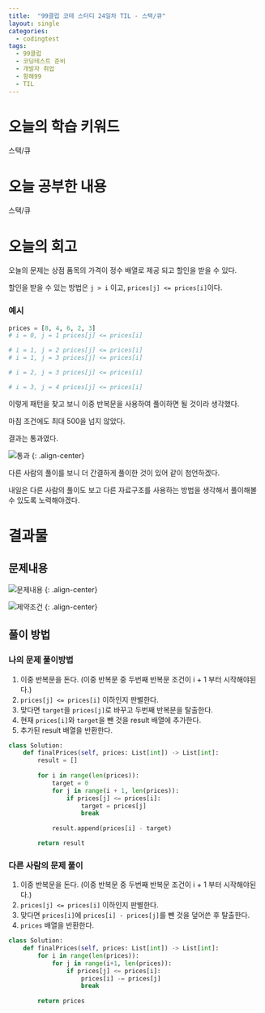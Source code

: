 ```yaml
---
title:  "99클럽 코테 스터디 24일차 TIL - 스택/큐"
layout: single
categories:
  - codingtest
tags:
  - 99클럽
  - 코딩테스트 준비
  - 개발자 취업
  - 항해99
  - TIL
---
```


# 오늘의 학습 키워드 
스택/큐

# 오늘 공부한 내용
스택/큐

# 오늘의 회고
오늘의 문제는 상점 품목의 가격이 정수 배열로 제공 되고 할인을 받을 수 있다.

할인을 받을 수 있는 방법은 `j > i` 이고, `prices[j] <= prices[i]`이다.

### 예시
```python
prices = [8, 4, 6, 2, 3]
# i = 0, j = 1 prices[j] <= prices[i]

# i = 1, j = 2 prices[j] <= prices[i]
# i = 1, j = 3 prices[j] <= prices[i]

# i = 2, j = 3 prices[j] <= prices[i]

# i = 3, j = 4 prices[j] <= prices[i]
```

이렇게 패턴을 찾고 보니 이중 반복문을 사용하여 풀이하면 될 것이라 생각했다.

마침 조건에도 최대 500을 넘지 않았다.

결과는 통과였다.

![통과](https://github.com/kimhyunso/kimhyunso.github.io/assets/87798982/65fc9cd5-b41b-4753-8f4c-2136d9ba13a1)
{: .align-center}

다른 사람의 풀이를 보니 더 간결하게 풀이한 것이 있어 같이 첨언하겠다.

내일은 다른 사람의 풀이도 보고 다른 자료구조를 사용하는 방법을 생각해서 풀이해볼 수 있도록 노력해야겠다.

# 결과물
## 문제내용

![문제내용](https://github.com/kimhyunso/kimhyunso.github.io/assets/87798982/cec5815a-0b4d-4cbd-945d-945b422ed826)
{: .align-center}

![제약조건](https://github.com/kimhyunso/kimhyunso.github.io/assets/87798982/153a2553-370c-486c-942d-5217dcaa37d9)
{: .align-center}

## 풀이 방법
### 나의 문제 풀이방법
1. 이중 반복문을 돈다. (이중 반복문 중 두번째 반복문 조건이 i + 1 부터 시작해야된다.)
2. `prices[j] <= prices[i]` 이하인지 판별한다.
3. 맞다면 `target`을 `prices[j]`로 바꾸고 두번째 반복문을 탈출한다.
4. 현재 `prices[i]`와 `target`을 뺀 것을 result 배열에 추가한다.
5. 추가된 result 배열을 반환한다.

```python
class Solution:
    def finalPrices(self, prices: List[int]) -> List[int]:
        result = []
        
        for i in range(len(prices)):
            target = 0
            for j in range(i + 1, len(prices)):
                if prices[j] <= prices[i]:
                    target = prices[j]
                    break
            
            result.append(prices[i] - target)

        return result
```            


### 다른 사람의 문제 풀이
1. 이중 반복문을 돈다. (이중 반복문 중 두번째 반복문 조건이 i + 1 부터 시작해야된다.)
2. `prices[j] <= prices[i]` 이하인지 판별한다.
3. 맞다면 `prices[i]`에 `prices[i] - prices[j]`를 뺀 것을 덮어쓴 후 탈출한다.
4. `prices` 배열을 반환한다.

```python
class Solution:
    def finalPrices(self, prices: List[int]) -> List[int]:
        for i in range(len(prices)):
            for j in range(i+1, len(prices)):
                if prices[j] <= prices[i]:
                    prices[i] -= prices[j]
                    break
        
        return prices
```